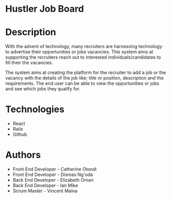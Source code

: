 # Hustler Job Board 

# Description

With the advent of technology, many recruiters are harnessing technology to advertise their opportunities or jobs vacancies. This system aims at supporting the recruiters reach out to interested individuals/candidates to fill their the vacancies. 

The system aims at creating the platform for the recruiter to add a job or the vacancy with the details of the job like; title or position, description and the requirements. The end user can be able to view the opportunities or jobs and see which jobs they qualify for.


# Technologies
- React
- Rails
- Github


# Authors
- Front End Developer - Catherine Otondi
- Front End Developer - Dismas Ng'oda
- Back End Developer - Elizabeth Omari
- Back End Developer - Ian Mike
- Scrum Master - Vincent Maina
